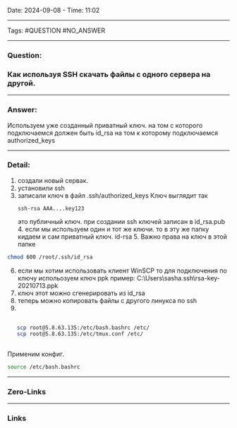 Date: 2024-09-08 - Time: 11:02
___
Tags: #QUESTION #NO_ANSWER
___
### Question: 
### Как используя SSH скачать файлы с одного сервера на другой.
___
### Answer:
Используем уже созданный приватный ключ. 
на том с которого подключаемся должен быть id_rsa на том к которому подключаемся  authorized_keys
___
### Detail:
1. создали новый сервак.
2. установили ssh 
3. записали ключ в файл .ssh/authorized_keys
   Ключ выглядит так 
   ```
   ssh-rsa AAA....key123
   ```
   это публичный ключ. при создании ssh ключей записан в id_rsa.pub
   4. если мы используем один и тот же ключи. то в эту же папку кидаем и сам приватный ключ. id-rsa
   5. Важно права на ключ в этой папке
```bash
chmod 600 /root/.ssh/id_rsa      
```
6. если мы хотим использовать клиент WinSCP  то для подключения по ключу испольозуем 
   ключ ppk пример: C:\Users\sasha\.ssh\rsa-key-20210713.ppk 
7. ключ этот можно сгенерировать из id_rsa
8. теперь можно копировать файлы с другого линукса по ssh
9.
```bash
   
   scp root@5.8.63.135:/etc/bash.bashrc /etc/
   scp root@5.8.63.135:/etc/tmux.conf /etc/
   
```
Применим конфиг.

``` bash
source /etc/bash.bashrc
```
   

___
### Zero-Links

___
### Links
